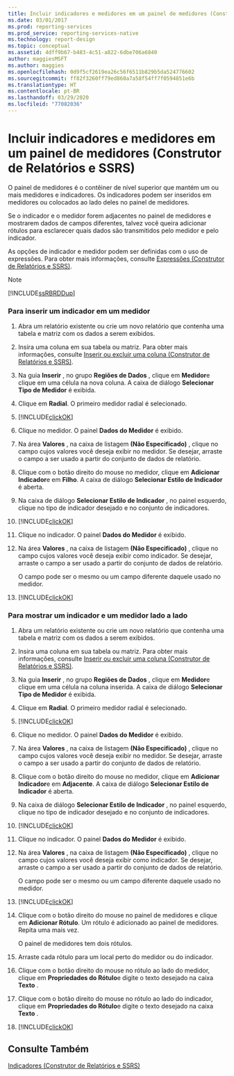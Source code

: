 ```yaml
---
title: Incluir indicadores e medidores em um painel de medidores (Construtor de Relatórios) | Microsoft Docs
ms.date: 03/01/2017
ms.prod: reporting-services
ms.prod_service: reporting-services-native
ms.technology: report-design
ms.topic: conceptual
ms.assetid: 4dff9b67-b483-4c51-a822-6dbe706a6840
author: maggiesMSFT
ms.author: maggies
ms.openlocfilehash: 0d9f5cf2619ea26c56f6511b829b5da524776602
ms.sourcegitcommit: ff82f3260ff79ed860a7a58f54ff7f0594851e6b
ms.translationtype: HT
ms.contentlocale: pt-BR
ms.lasthandoff: 03/29/2020
ms.locfileid: "77082036"
---
```

# <a name="include-indicators-and-gauges-in-a-gauge-panel-report-builder-and-ssrs"></a>Incluir indicadores e medidores em um painel de medidores (Construtor de Relatórios e SSRS)
  O painel de medidores é o contêiner de nível superior que mantém um ou mais medidores e indicadores. Os indicadores podem ser inseridos em medidores ou colocados ao lado deles no painel de medidores.  
  
 Se o indicador e o medidor forem adjacentes no painel de medidores e mostrarem dados de campos diferentes, talvez você queira adicionar rótulos para esclarecer quais dados são transmitidos pelo medidor e pelo indicador.  
  
 As opções de indicador e medidor podem ser definidas com o uso de expressões. Para obter mais informações, consulte [Expressões &#40;Construtor de Relatórios e SSRS&#41;](../../reporting-services/report-design/expressions-report-builder-and-ssrs.md).  
  
> [!NOTE]  
>  [!INCLUDE[ssRBRDDup](../../includes/ssrbrddup-md.md)]  
  
### <a name="to-embed-an-indicator-in-a-gauge"></a>Para inserir um indicador em um medidor  
  
1.  Abra um relatório existente ou crie um novo relatório que contenha uma tabela e matriz com os dados a serem exibidos.   
  
2.  Insira uma coluna em sua tabela ou matriz. Para obter mais informações, consulte [Inserir ou excluir uma coluna &#40;Construtor de Relatórios e SSRS&#41;](../../reporting-services/report-design/insert-or-delete-a-column-report-builder-and-ssrs.md).  
  
3.  Na guia **Inserir** , no grupo **Regiões de Dados** , clique em **Medidor**e clique em uma célula na nova coluna. A caixa de diálogo **Selecionar Tipo de Medidor** é exibida.  
  
4.  Clique em **Radial**. O primeiro medidor radial é selecionado.  
  
5.  [!INCLUDE[clickOK](../../includes/clickok-md.md)]  
  
6.  Clique no medidor. O painel **Dados do Medidor** é exibido.  
  
7.  Na área **Valores** , na caixa de listagem **(Não Especificado)** , clique no campo cujos valores você deseja exibir no medidor. Se desejar, arraste o campo a ser usado a partir do conjunto de dados de relatório.  
  
8.  Clique com o botão direito do mouse no medidor, clique em **Adicionar Indicador**e em **Filho**. A caixa de diálogo **Selecionar Estilo de Indicador** é aberta.  
  
9. Na caixa de diálogo **Selecionar Estilo de Indicador** , no painel esquerdo, clique no tipo de indicador desejado e no conjunto de indicadores.  
  
10. [!INCLUDE[clickOK](../../includes/clickok-md.md)]  
  
11. Clique no indicador. O painel **Dados do Medidor** é exibido.  
  
12. Na área **Valores** , na caixa de listagem **(Não Especificado)** , clique no campo cujos valores você deseja exibir como indicador. Se desejar, arraste o campo a ser usado a partir do conjunto de dados de relatório.  
  
     O campo pode ser o mesmo ou um campo diferente daquele usado no medidor.  
  
13. [!INCLUDE[clickOK](../../includes/clickok-md.md)]  
  
### <a name="to-show-an-indicator-and-gauge-side-by-side"></a>Para mostrar um indicador e um medidor lado a lado  
  
1.  Abra um relatório existente ou crie um novo relatório que contenha uma tabela e matriz com os dados a serem exibidos.  
  
2.  Insira uma coluna em sua tabela ou matriz. Para obter mais informações, consulte [Inserir ou excluir uma coluna &#40;Construtor de Relatórios e SSRS&#41;](../../reporting-services/report-design/insert-or-delete-a-column-report-builder-and-ssrs.md).  
  
3.  Na guia **Inserir** , no grupo **Regiões de Dados** , clique em **Medidor**e clique em uma célula na coluna inserida. A caixa de diálogo **Selecionar Tipo de Medidor** é exibida.  
  
4.  Clique em **Radial**. O primeiro medidor radial é selecionado.  
  
5.  [!INCLUDE[clickOK](../../includes/clickok-md.md)]  
  
6.  Clique no medidor. O painel **Dados do Medidor** é exibido.  
  
7.  Na área **Valores** , na caixa de listagem **(Não Especificado)** , clique no campo cujos valores você deseja exibir no medidor. Se desejar, arraste o campo a ser usado a partir do conjunto de dados de relatório.  
  
8.  Clique com o botão direito do mouse no medidor, clique em **Adicionar Indicador**e em **Adjacente**. A caixa de diálogo **Selecionar Estilo de Indicador** é aberta.  
  
9. Na caixa de diálogo **Selecionar Estilo de Indicador** , no painel esquerdo, clique no tipo de indicador desejado e no conjunto de indicadores.  
  
10. [!INCLUDE[clickOK](../../includes/clickok-md.md)]  
  
11. Clique no indicador. O painel **Dados do Medidor** é exibido.  
  
12. Na área **Valores** , na caixa de listagem **(Não Especificado)** , clique no campo cujos valores você deseja exibir como indicador. Se desejar, arraste o campo a ser usado a partir do conjunto de dados de relatório.  
  
     O campo pode ser o mesmo ou um campo diferente daquele usado no medidor.  
  
13. [!INCLUDE[clickOK](../../includes/clickok-md.md)]  
  
14. Clique com o botão direito do mouse no painel de medidores e clique em **Adicionar Rótulo**. Um rótulo é adicionado ao painel de medidores. Repita uma mais vez.  
  
     O painel de medidores tem dois rótulos.  
  
15. Arraste cada rótulo para um local perto do medidor ou do indicador.  
  
16. Clique com o botão direito do mouse no rótulo ao lado do medidor, clique em **Propriedades do Rótulo**e digite o texto desejado na caixa **Texto** .  
  
17. Clique com o botão direito do mouse no rótulo ao lado do indicador, clique em **Propriedades do Rótulo**e digite o texto desejado na caixa **Texto** .  
  
18. [!INCLUDE[clickOK](../../includes/clickok-md.md)]  
  
## <a name="see-also"></a>Consulte Também  
 [Indicadores &#40;Construtor de Relatórios e SSRS&#41;](../../reporting-services/report-design/indicators-report-builder-and-ssrs.md)  
  
  
